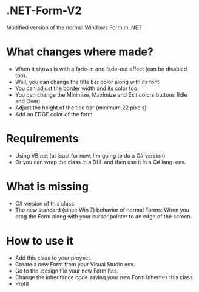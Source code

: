 # .NET-Form-V2
Modified version of the normal Windows Form in .NET

# What changes where made?
- When it shows is with a fade-in and fade-out effect (can be disabled too).
- Well, you can change the title bar color along with its font.
- You can adjust the border width and its color too.
- You can change the Minimize, Maximize and Exit colors buttons (Idle and Over)
- Adjust the height of the title bar (minimum 22 pixels)
- Add an EDGE color of the form

# Requirements
- Using VB.net (at least for now, I'm going to do a C# version)
- Or you can wrap the class in a DLL and then use it in a C# lang. env.

# What is missing
- C# version of this class.
- The new standard (since Win 7) behavior of normal Forms: When you drag the Form along with your cursor pointer to an edge of the screen.

# How to use it
- Add this class to your proyect
- Create a new Form from your Visual Studio env.
- Go to the .design file your new Form has.
- Change the inheritance code saying your new Form inherites this class
- Profit
